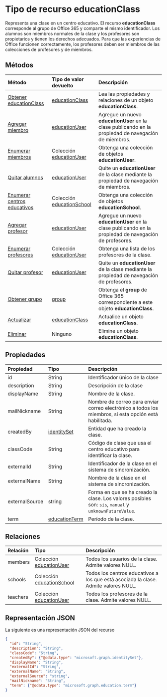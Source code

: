# <a name="educationclass-resource-type"></a>Tipo de recurso educationClass

Representa una clase en un centro educativo. El recurso **educationClass** corresponde al grupo de Office 365 y comparte el mismo identificador. Los alumnos son miembros normales de la clase y los profesores son propietarios y tienen los derechos adecuados. Para que las experiencias de Office funcionen correctamente, los profesores deben ser miembros de las colecciones de profesores y de miembros.  


## <a name="methods"></a>Métodos

| Método           | Tipo de valor devuelto    |Descripción|
|:---------------|:--------|:----------|
|[Obtener educationClass](../api/educationclass_get.md) | [educationClass](educationclass.md) |Lea las propiedades y relaciones de un objeto **educationClass**.|
|[Agregar miembro](../api/educationclass_post_members.md) |[educationUser](educationuser.md)| Agregue un nuevo **educationUser** en la clase publicando en la propiedad de navegación de miembros.|
|[Enumerar miembros](../api/educationclass_list_members.md) |Colección [educationUser](educationuser.md)| Obtenga una colección de objetos **educationUser**.|
|[Quitar alumnos](../api/educationclass_delete_members.md) |[educationUser](educationuser.md)| Quite un **educationUser** de la clase mediante la propiedad de navegación de miembros.|
|[Enumerar centros educativos](../api/educationclass_list_schools.md) |Colección [educationSchool](educationschool.md)| Obtenga una colección de objetos **educationSchool**.|
|[Agregar profesor](../api/educationclass_post_teachers.md) |[educationUser](educationuser.md)| Agregue un nuevo **educationUser** en la clase publicando en la propiedad de navegación de profesores.|
|[Enumerar profesores](../api/educationclass_list_teachers.md) |Colección [educationUser](educationuser.md)| Obtenga una lista de los profesores de la clase.|
|[Quitar profesor](../api/educationclass_delete_teachers.md) |[educationUser](educationuser.md)| Quite un **educationUser** de la clase mediante la propiedad de navegación de profesores.|
|[Obtener grupo](../api/educationclass_get_group.md) |[group](group.md)| Obtenga el **group** de Office 365 correspondiente a este objeto **educationClass**.|
|[Actualizar](../api/educationclass_update.md) | [educationClass](educationclass.md)    |Actualice un objeto **educationClass**. |
|[Eliminar](../api/educationclass_delete.md) | Ninguno |Elimine un objeto **educationClass**. |

## <a name="properties"></a>Propiedades
| Propiedad     | Tipo   |Descripción|
|:---------------|:--------|:----------|
|id| String| Identificador único de la clase|
|description|String| Descripción de la clase|
|displayName|String| Nombre de la clase.|
|mailNickname|String| Nombre de correo para enviar correo electrónico a todos los miembros, si esta opción está habilitada. |
|createdBy|[identitySet](identityset.md)| Entidad que ha creado la clase. |
|classCode|String| Código de clase que usa el centro educativo para identificar la clase.|
|externalId|String| Identificador de la clase en el sistema de sincronización. |
|externalName|String|Nombre de la clase en el sistema de sincronización.|
|externalSource|string| Forma en que se ha creado la clase. Los valores posibles son: `sis`, `manual` y `unknownFutureValue`.|
|term|[educationTerm](educationterm.md)|Período de la clase.|


## <a name="relationships"></a>Relaciones
| Relación | Tipo   |Descripción|
|:---------------|:--------|:----------|
|members|Colección [educationUser](../resources/educationuser.md)| Todos los usuarios de la clase. Admite valores NULL.|
|schools|Colección [educationSchool](../resources/educationschool.md)| Todos los centros educativos a los que está asociada la clase. Admite valores NULL.|
|teachers|Colección [educationUser](../resources/educationuser.md)|  Todos los profesores de la clase. Admite valores NULL.|

## <a name="json-representation"></a>Representación JSON

La siguiente es una representación JSON del recurso

<!-- {
  "blockType": "resource",
  "optionalProperties": [

  ],
  "@odata.type": "microsoft.graph.educationClass"
}-->

```json
{
  "id": "String",
  "description": "String",
  "classCode": "String",
  "createdBy": {"@odata.type": "microsoft.graph.identitySet"},
  "displayName": "String",
  "externalId": "String",
  "externalName": "String",
  "externalSource": "string",
  "mailNickname": "String",
  "term": {"@odata.type": "microsoft.graph.education.term"}
}

```

<!-- uuid: 8fcb5dbc-d5aa-4681-8e31-b001d5168d79
2015-10-25 14:57:30 UTC -->
<!-- {
  "type": "#page.annotation",
  "description": "educationClass resource",
  "keywords": "",
  "section": "documentation",
  "tocPath": ""
}-->
